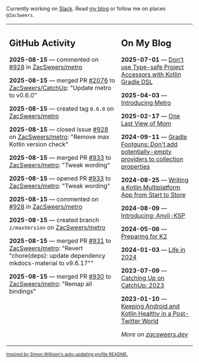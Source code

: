 Currently working on [Slack](https://slack.com/). Read [my blog](https://zacsweers.dev/) or follow me on places `@ZacSweers`.

<table><tr><td valign="top" width="60%">

## GitHub Activity
<!-- githubActivity starts -->
**2025-08-15** — commented on [#928](https://github.com/ZacSweers/metro/issues/928#issuecomment-3192950429) in [ZacSweers/metro](https://github.com/ZacSweers/metro)

**2025-08-15** — merged PR [#2076](https://github.com/ZacSweers/CatchUp/pull/2076) to [ZacSweers/CatchUp](https://github.com/ZacSweers/CatchUp): "Update metro to v0.6.0"

**2025-08-15** — created tag `0.6.0` on [ZacSweers/metro](https://github.com/ZacSweers/metro)

**2025-08-15** — closed issue [#928](https://github.com/ZacSweers/metro/issues/928) on [ZacSweers/metro](https://github.com/ZacSweers/metro): "Remove max Kotlin version check"

**2025-08-15** — merged PR [#933](https://github.com/ZacSweers/metro/pull/933) to [ZacSweers/metro](https://github.com/ZacSweers/metro): "Tweak wording"

**2025-08-15** — opened PR [#933](https://github.com/ZacSweers/metro/pull/933) to [ZacSweers/metro](https://github.com/ZacSweers/metro): "Tweak wording"

**2025-08-15** — commented on [#928](https://github.com/ZacSweers/metro/issues/928#issuecomment-3192852809) in [ZacSweers/metro](https://github.com/ZacSweers/metro)

**2025-08-15** — created branch `z/maxVersion` on [ZacSweers/metro](https://github.com/ZacSweers/metro)

**2025-08-15** — merged PR [#931](https://github.com/ZacSweers/metro/pull/931) to [ZacSweers/metro](https://github.com/ZacSweers/metro): "Revert "chore(deps): update dependency mkdocs-material to v9.6.17""

**2025-08-15** — merged PR [#930](https://github.com/ZacSweers/metro/pull/930) to [ZacSweers/metro](https://github.com/ZacSweers/metro): "Remap all bindings"
<!-- githubActivity ends -->
</td><td valign="top" width="40%">

## On My Blog
<!-- blog starts -->
**2025-07-01** — [Don't use Type-safe Project Accessors with Kotlin Gradle DSL](https://www.zacsweers.dev/dont-use-type-safe-project-accessors-with-kotlin-gradle-dsl/)

**2025-04-03** — [Introducing Metro](https://www.zacsweers.dev/introducing-metro/)

**2025-02-17** — [One Last View of Mom](https://www.zacsweers.dev/one-last-view-of-mom/)

**2024-09-11** — [Gradle Footguns: Don't add potentially-empty providers to collection properties](https://www.zacsweers.dev/gradle-footgun-adding-empty-providers-to-collection-properties/)

**2024-08-25** — [Writing a Kotlin Multiplatform App from Start to Store](https://www.zacsweers.dev/writing-a-kotlin-multiplatform-app-from-start-to-store/)

**2024-08-09** — [Introducing: Anvil-KSP](https://www.zacsweers.dev/introducing-anvil-ksp/)

**2024-05-06** — [Preparing for K2](https://www.zacsweers.dev/preparing-for-k2/)

**2024-01-03** — [Life in 2024](https://www.zacsweers.dev/life-in-2024/)

**2023-07-09** — [Catching Up on CatchUp: 2023](https://www.zacsweers.dev/catching-up-on-catchup-2023/)

**2023-01-10** — [Keeping Android and Kotlin Healthy in a Post-Twitter World](https://www.zacsweers.dev/keeping-android-healthy/)
<!-- blog ends -->
_More on [zacsweers.dev](https://zacsweers.dev/)_
</td></tr></table>

<sub><a href="https://simonwillison.net/2020/Jul/10/self-updating-profile-readme/">Inspired by Simon Willison's auto-updating profile README.</a></sub>